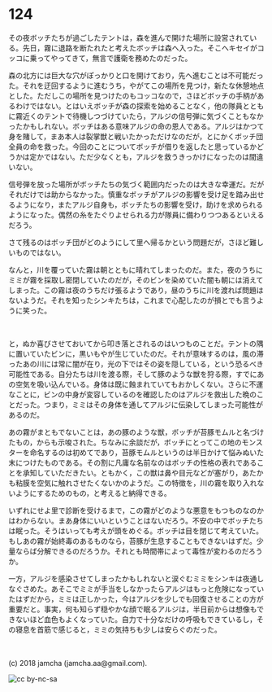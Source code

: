 # 124

その夜ボッチたちが過ごしたテントは，森を進んで開けた場所に設営されている。先日，霧に退路を断たれたと考えたボッチは森へ入った。そこへキセイがコッコに乗ってやってきて，無言で護衛を務めたのだった。  

森の北方には巨大な穴がぽっかりと口を開けており，先へ進むことは不可能だった。それを迂回するように進むうち，やがてこの場所を見つけ，新たな休憩地点とした。ただしこの場所を見つけたのもコッコなので，さほどボッチの手柄があるわけではない。とはいえボッチが森の探索を始めることなく，他の隊員とともに霧近くのテントで待機しつづけていたら，アルジの信号弾に気づくこともなかったかもしれない。ボッチはある意味アルジの命の恩人である。アルジはかつて身を賭して，まあ本人は裂掌獣と戦いたかっただけなのだが，とにかくボッチ団全員の命を救った。今回のことについてボッチが借りを返したと思っているかどうかは定かではない。ただ少なくとも，アルジを救うきっかけになったのは間違いない。  

信号弾を放った場所がボッチたちの気づく範囲内だったのは大きな幸運だ。だがそれだけでは助からなかった。慎重なボッチがアルジの影響を受け足を踏み出せるようになり，またアルジ自身も，ボッチたちの影響を受け，助けを求められるようになった。偶然の糸をたぐりよせられる力が隊員に備わりつつあるといえるだろう。  

さて残るのはボッチ団がどのようにして里へ帰るかという問題だが，さほど難しいものではない。  

なんと，川を覆っていた霧は朝とともに晴れてしまったのだ。また，夜のうちにミミが霧を採取し密閉していたのだが，そのビンを染めていた闇も朝には消えてしまった。この霧は夜のうちだけ張るようであり，昼のうちに川を渡れば問題はないようだ。それを知ったシンキたちは，これまで心配したのが損とでも言うように笑った。  

<br>  

と，ぬか喜びさせておいてから叩き落とされるのはいつものことだ。テントの隅に置いていたビンに，黒いもやが生じていたのだ。それが意味するのは，風の滞ったあの川には常に闇が在り，光の下ではその姿を隠している，という恐るべき可能性である。自分たちは川を渡る際，そして豚のような獣を狩る際，すでにあの空気を吸い込んでいる。身体は既に蝕まれていてもおかしくない。さらに不運なことに，ビンの中身が変容しているのを確認したのはアルジを救出した晩のことだった。つまり，ミミはその身体を通してアルジに伝染してしまった可能性があるのだ。  

あの霧がまともでないことは，あの豚のような獣，ボッチが苔豚モムルと名づけたもの，からも示唆された。ちなみに余談だが，ボッチにとってこの地のモンスターを命名するのは初めてであり，苔豚モムルというのは半日かけて悩みぬいた末につけたものである。その割に凡庸な名前なのはボッチの性格の表れであることを承知していただきたい。ともかく，この獣は鼻や目元などが塞がり，あたかも粘膜を空気に触れさせたくないかのようだ。この特徴を，川の霧を取り入れないようにするためのもの，と考えると納得できる。  

いずれにせよ里で診断を受けるまで，この霧がどのような悪意をもつものなのかはわからない。まあ身体にいいということはないだろう。不安の中でボッチたちは眠った。そうはいっても考えが頭をめぐる。ボッチは目を閉じて考えていた。もしあの霧が始終毒のあるものなら，苔豚が生息することもできないはずだ。少量ならば分解できるのだろうか。それとも時間帯によって毒性が変わるのだろうか。  

一方，アルジを感染させてしまったかもしれないと涙ぐむミミをシンキは夜通しなぐさめた。あそこでミミが手当をしなかったらアルジはもっと危険になっていたはずだから，ミミは正しかった，今はアルジを少しでも回復させることの方が重要だと。事実，何も知らず穏やかな顔で眠るアルジは，半日前からは想像もできないほど血色もよくなっていた。自力で十分なだけの呼吸もできているし，その寝息を首筋で感じると，ミミの気持ちも少しは安らぐのだった。  

<br>  
<br>  
(c) 2018 jamcha (jamcha.aa@gmail.com).  

![cc by-nc-sa](https://i.creativecommons.org/l/by-nc-sa/4.0/88x31.png)
